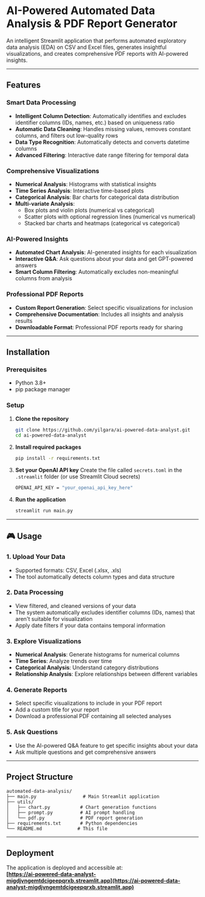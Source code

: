 # AI-Powered Automated Data Analysis & PDF Report Generator

An intelligent Streamlit application that performs automated exploratory data analysis (EDA) on CSV and Excel files, generates insightful visualizations, and creates comprehensive PDF reports with AI-powered insights.

---


## Features

### Smart Data Processing
- **Intelligent Column Detection**: Automatically identifies and excludes identifier columns (IDs, names, etc.) based on uniqueness ratio
- **Automatic Data Cleaning**: Handles missing values, removes constant columns, and filters out low-quality rows
- **Data Type Recognition**: Automatically detects and converts datetime columns
- **Advanced Filtering**: Interactive date range filtering for temporal data

### Comprehensive Visualizations
- **Numerical Analysis**: Histograms with statistical insights
- **Time Series Analysis**: Interactive time-based plots
- **Categorical Analysis**: Bar charts for categorical data distribution
- **Multi-variate Analysis**: 
  - Box plots and violin plots (numerical vs categorical)
  - Scatter plots with optional regression lines (numerical vs numerical)
  - Stacked bar charts and heatmaps (categorical vs categorical)

### AI-Powered Insights
- **Automated Chart Analysis**: AI-generated insights for each visualization
- **Interactive Q&A**: Ask questions about your data and get GPT-powered answers
- **Smart Column Filtering**: Automatically excludes non-meaningful columns from analysis

### Professional PDF Reports
- **Custom Report Generation**: Select specific visualizations for inclusion
- **Comprehensive Documentation**: Includes all insights and analysis results
- **Downloadable Format**: Professional PDF reports ready for sharing

---


## Installation

### Prerequisites
- Python 3.8+
- pip package manager

### Setup
1. **Clone the repository**
   ```bash
   git clone https://github.com/yilgara/ai-powered-data-analyst.git
   cd ai-powered-data-analyst
   ```

2. **Install required packages**
   ```bash
   pip install -r requirements.txt
   ```

3. **Set your OpenAI API key**
   Create the file called ```secrets.toml``` in the ```.streamlit``` folder (or use Streamlit Cloud secrets)
   ```bash
   OPENAI_API_KEY = "your_openai_api_key_here"
   ```


5. **Run the application**
   ```bash
   streamlit run main.py
   ```

---

## 🎮 Usage

### 1. **Upload Your Data**
- Supported formats: CSV, Excel (.xlsx, .xls)
- The tool automatically detects column types and data structure

### 2. **Data Processing**
- View filtered, and cleaned versions of your data
- The system automatically excludes identifier columns (IDs, names) that aren't suitable for visualization
- Apply date filters if your data contains temporal information

### 3. **Explore Visualizations**
- **Numerical Analysis**: Generate histograms for numerical columns
- **Time Series**: Analyze trends over time
- **Categorical Analysis**: Understand category distributions
- **Relationship Analysis**: Explore relationships between different variables

### 4. **Generate Reports**
- Select specific visualizations to include in your PDF report
- Add a custom title for your report
- Download a professional PDF containing all selected analyses

### 5. **Ask Questions**
- Use the AI-powered Q&A feature to get specific insights about your data
- Ask multiple questions and get comprehensive answers

---

## Project Structure

```
automated-data-analysis/
├── main.py                 # Main Streamlit application
├── utils/
│   ├── chart.py           # Chart generation functions
│   ├── prompt.py          # AI prompt handling
│   └── pdf.py             # PDF report generation
├── requirements.txt       # Python dependencies
└── README.md             # This file
```

---

## Deployment

The application is deployed and accessible at:  
**[https://ai-powered-data-analyst-migdjvngemtdcigeepqrxb.streamlit.app](https://ai-powered-data-analyst-migdjvngemtdcigeepqrxb.streamlit.app)**


